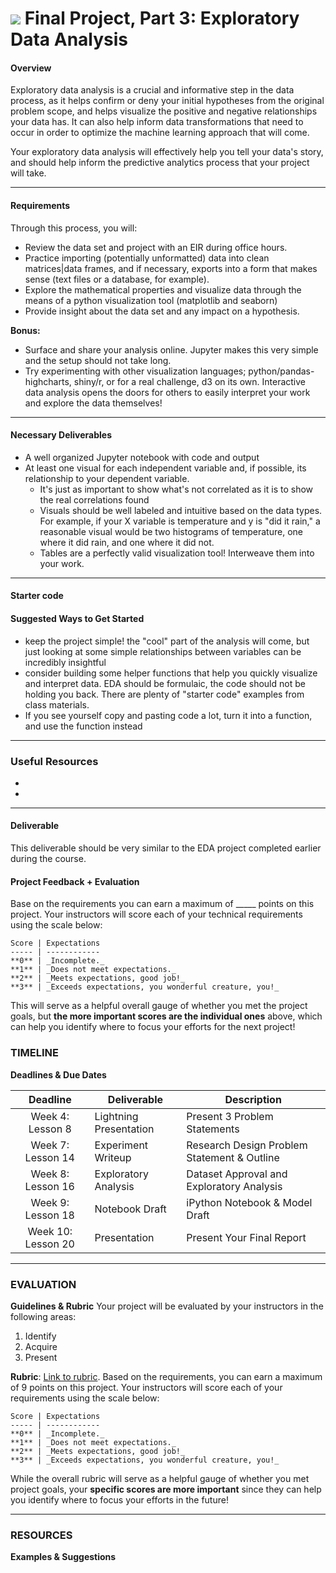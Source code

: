 # ![](https://ga-dash.s3.amazonaws.com/production/assets/logo-9f88ae6c9c3871690e33280fcf557f33.png) Final Project, Part 3: Exploratory Data Analysis

#### Overview

Exploratory data analysis is a crucial and informative step in the data process, as it helps confirm or deny your initial hypotheses from the original problem scope, and helps visualize the positive and negative relationships your data has. It can also help inform data transformations that need to occur in order to optimize the machine learning approach that will come.

Your exploratory data analysis will effectively help you tell your data's story, and should help inform the predictive analytics process that your project will take.

---

#### Requirements

Through this process, you will:

* Review the data set and project with an EIR during office hours.
* Practice importing (potentially unformatted) data into clean matrices|data frames, and if necessary, exports into a form that makes sense (text files or a database, for example).
* Explore the mathematical properties and visualize data through the means of a python visualization tool (matplotlib and seaborn)
* Provide insight about the data set and any impact on a hypothesis.

**Bonus:**

- Surface and share your analysis online. Jupyter makes this very simple and the setup should not take long.
- Try experimenting with other visualization languages; python/pandas-highcharts, shiny/r, or for a real challenge, d3 on its own. Interactive data analysis opens the doors for others to easily interpret your work and explore the data themselves!

---

#### Necessary Deliverables

* A well organized Jupyter notebook with code and output
* At least one visual for each independent variable and, if possible, its relationship to your dependent variable.
    * It's just as important to show what's not correlated as it is to show the real correlations found
    * Visuals should be well labeled and intuitive based on the data types. For example, if your X variable is temperature and y is "did it rain," a reasonable visual would be two histograms of temperature, one where it did rain, and one where it did not.
    * Tables are a perfectly valid visualization tool! Interweave them into your work.

---

#### Starter code

#### Suggested Ways to Get Started

- keep the project simple! the "cool" part of the analysis will come, but just looking at some simple relationships between variables can be incredibly insightful
- consider building some helper functions that help you quickly visualize and interpret data. EDA should be formulaic, the code should not be holding you back. There are plenty of "starter code" examples from class materials.
- If you see yourself copy and pasting code a lot, turn it into a function, and use the function instead

---


### Useful Resources

- 
- 

---

#### Deliverable

This deliverable should be very similar to the EDA project completed earlier during the course.

#### Project Feedback + Evaluation

Base on the requirements you can earn a maximum of _____ points on this project. Your instructors will score each of your technical requirements using the scale below:

    Score | Expectations
    ----- | ------------
    **0** | _Incomplete._
    **1** | _Does not meet expectations._
    **2** | _Meets expectations, good job!_
    **3** | _Exceeds expectations, you wonderful creature, you!_

 This will serve as a helpful overall gauge of whether you met the project goals, but __the more important scores are the individual ones__ above, which can help you identify where to focus your efforts for the next project!


### TIMELINE
**Deadlines & Due Dates**

| Deadline | Deliverable| Description |
|:-:|---|---|
| Week 4: Lesson 8 | Lightning Presentation  | Present 3 Problem Statements   |
| Week 7: Lesson 14 | Experiment Writeup  |  Research Design Problem Statement & Outline   |
| Week 8: Lesson 16 | Exploratory Analysis  | Dataset Approval and Exploratory Analysis   |
| Week 9: Lesson 18 | Notebook Draft  |  iPython Notebook & Model Draft  |
| Week 10: Lesson 20 | Presentation  | Present Your Final Report   |
---

### EVALUATION
**Guidelines & Rubric** 
Your project will be evaluated by your instructors in the following areas:

1. Identify
2. Acquire
3. Present

**Rubric**: [Link to rubric](#). Based on the requirements, you can earn a maximum of 9 points on this project. Your instructors will score each of your requirements using the scale below:

    Score | Expectations
    ----- | ------------
    **0** | _Incomplete._
    **1** | _Does not meet expectations._
    **2** | _Meets expectations, good job!_
    **3** | _Exceeds expectations, you wonderful creature, you!_

While the overall rubric will serve as a helpful gauge of whether you met project goals, your __specific scores are more important__ since they can help you identify where to focus your efforts in the future!

---
### RESOURCES
**Examples & Suggestions**
